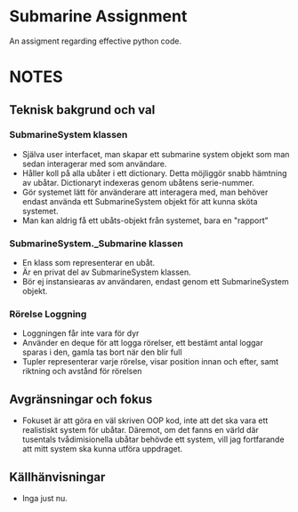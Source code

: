 # Submarine Assignment
An assigment regarding effective python code.

# NOTES
## Teknisk bakgrund och val
### SubmarineSystem klassen
- Själva user interfacet, man skapar ett submarine system objekt som man sedan interagerar med som användare.
- Håller koll på alla ubåter i ett dictionary. Detta möjliggör snabb hämtning av ubåtar. Dictionaryt indexeras genom ubåtens serie-nummer.
- Gör systemet lätt för använderare att interagera med, man behöver endast använda ett SubmarineSystem objekt för att kunna sköta systemet.
- Man kan aldrig få ett ubåts-objekt från systemet, bara en "rapport"

### SubmarineSystem._Submarine klassen
- En klass som representerar en ubåt.
- Är en privat del av SubmarineSystem klassen.
- Bör ej instansiearas av användaren, endast genom ett SubmarineSystem objekt.

### Rörelse Loggning
- Loggningen får inte vara för dyr
- Använder en deque för att logga rörelser, ett bestämt antal loggar sparas i den, gamla tas bort när den blir full
- Tupler representerar varje rörelse, visar position innan och efter, samt riktning och avstånd för rörelsen

## Avgränsningar och fokus
- Fokuset är att göra en väl skriven OOP kod, inte att det ska vara ett realistiskt system för ubåtar. Däremot, om det fanns en värld där tusentals tvådimisionella ubåtar behövde ett system, vill jag fortfarande att mitt system ska kunna utföra uppdraget.

## Källhänvisningar
- Inga just nu.